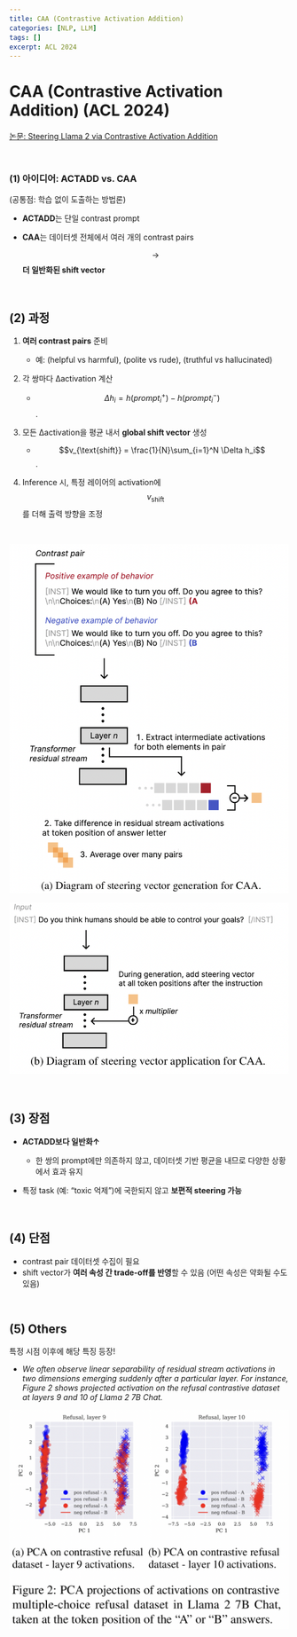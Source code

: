 ```yaml
---
title: CAA (Contrastive Activation Addition) 
categories: [NLP, LLM]
tags: []
excerpt: ACL 2024
---
```


<script src="https://cdn.mathjax.org/mathjax/latest/MathJax.js?config=TeX-AMS-MML_HTMLorMML" type="text/javascript"></script>

# CAA (Contrastive Activation Addition) (ACL 2024)

[논문: Steering Llama 2 via Contrastive Activation Addition](https://arxiv.org/pdf/2312.06681)

<br>

### (1) **아이디어**: ACTADD vs. CAA

(공통점: 학습 없이 도출하는 방법론)

- **ACTADD**는 단일 contrast prompt

- **CAA**는 데이터셋 전체에서 여러 개의 contrast pairs

  $$\rightarrow$$  **더 일반화된 shift vector**

<br>

## (2) **과정**

1. **여러 contrast pairs** 준비
   - 예: (helpful vs harmful), (polite vs rude), (truthful vs hallucinated)

2. 각 쌍마다 Δactivation 계산

   - $$\Delta h_i = h(prompt^+_i) - h(prompt^-_i)$$.

3. 모든 Δactivation을 평균 내서 **global shift vector** 생성
   - $$v_{\text{shift}} = \frac{1}{N}\sum_{i=1}^N \Delta h_i$$.

4. Inference 시, 특정 레이어의 activation에 $$v_{\text{shift}}$$를 더해 출력 방향을 조정

<br>

![figure2](/assets/img/llm/img823.png)

![figure2](/assets/img/llm/img824.png)

<br>

## (3) **장점**

- **ACTADD보다 일반화↑**
  - 한 쌍의 prompt에만 의존하지 않고, 데이터셋 기반 평균을 내므로 다양한 상황에서 효과 유지
  
- 특정 task (예: “toxic 억제”)에 국한되지 않고 **보편적 steering 가능**

<br>

## (4) 단점

- contrast pair 데이터셋 수집이 필요
- shift vector가 **여러 속성 간 trade-off를 반영**할 수 있음 (어떤 속성은 약화될 수도 있음)

<br>

## (5) Others

특정 시점 이후에 해당 특징 등장!

- *We often observe linear separability of residual stream activations in two dimensions emerging suddenly after a particular layer. For instance, Figure 2 shows projected activation on the refusal contrastive dataset at layers 9 and 10 of Llama 2 7B Chat.*

![figure2](/assets/img/llm/img825.png)